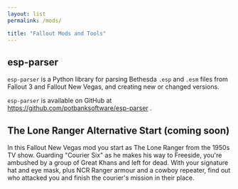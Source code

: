```yaml
---
layout: list
permalink: /mods/

title: "Fallout Mods and Tools"
---
```


## esp-parser [<i class="fa-brands fa-github"></i>](https://github.com/potbanksoftware/esp-parser)

`esp-parser` is a Python library for parsing Bethesda `.esp` and `.esm` files from Fallout 3 and Fallout New Vegas,
and creating new or changed versions.

`esp-parser` is available on GitHub at https://github.com/potbanksoftware/esp-parser .

## The Lone Ranger Alternative Start (coming soon)

In this Fallout New Vegas mod you start as The Lone Ranger from the 1950s TV show.
Guarding "Courier Six" as he makes his way to Freeside, you're ambushed by a group of Great Khans and left for dead.
With your signature hat and eye mask, plus NCR Ranger armour and a cowboy repeater,
find out who attacked you and finish the courier's mission in their place.
